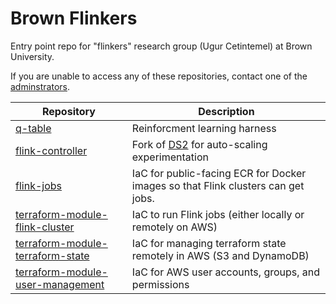 # Brown Flinkers 

Entry point repo for "flinkers" research group (Ugur Cetintemel) at Brown
University.

If you are unable to access any of these repositories, contact one of the
[adminstrators](./administrators.md). 

| Repository | Description |
| ---------- | ----------- |
| [q-table](https://github.com/iscore101/Q-table) | Reinforcment learning harness | 
| [flink-controller](https://github.com/cherrycreek28/flink_controller) | Fork of [DS2](https://github.com/strymon-system/ds2) for auto-scaling experimentation | 
| [flink-jobs](https://github.com/breezykermo/flink-jobs) | IaC for public-facing ECR for Docker images so that Flink clusters can get jobs. |
| [terraform-module-flink-cluster](https://github.com/breezykermo/terraform-module-flink-cluster) | IaC to run Flink jobs (either locally or remotely on AWS) | 
| [terraform-module-terraform-state](https://github.com/breezykermo/terraform-module-terraform-state) | IaC for managing terraform state remotely in AWS (S3 and DynamoDB) |
| [terraform-module-user-management](https://github.com/breezykermo/terraform-module-user-management) | IaC for AWS user accounts, groups, and permissions |
